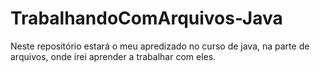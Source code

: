 # TrabalhandoComArquivos-Java

Neste repositório estará o meu apredizado no curso de java, na parte de arquivos, onde irei aprender a trabalhar com eles.
